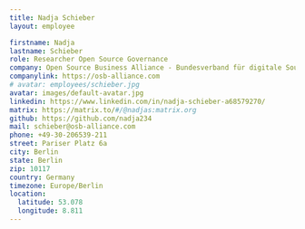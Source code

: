 ```yaml
---
title: Nadja Schieber
layout: employee

firstname: Nadja
lastname: Schieber
role: Researcher Open Source Governance
company: Open Source Business Alliance - Bundesverband für digitale Souveränität e.V.
companylink: https://osb-alliance.com
# avatar: employees/schieber.jpg
avatar: images/default-avatar.jpg
linkedin: https://www.linkedin.com/in/nadja-schieber-a68579270/
matrix: https://matrix.to/#/@nadjas:matrix.org
github: https://github.com/nadja234
mail: schieber@osb-alliance.com
phone: +49-30-206539-211
street: Pariser Platz 6a
city: Berlin
state: Berlin
zip: 10117
country: Germany
timezone: Europe/Berlin
location:
  latitude: 53.078
  longitude: 8.811
---
```


